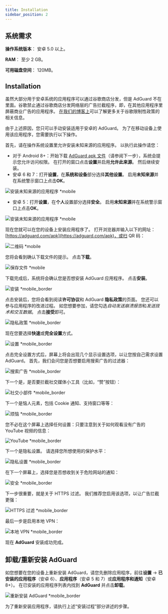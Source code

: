```yaml
---
title: Installation
sidebar_position: 2
---
```


## 系统需求

**操作系统版本**： 安卓 5.0 以上。

**RAM**： 至少 2 GB。

**可用磁盘空间**： 120MB。

## Installation
虽然大部分用于安卓系统的应用程序可以通过谷歌商店分发，但是 AdGuard 不在里面。谷歌禁止通过谷歌商店分发网络层的广告拦截程序，即，在其他应用程序里屏蔽商业广告的应用程序。 [在我们的博客上](https://blog.adguard.com/en/google-removes-adguard-android-app-google-play/)可以了解更多关于谷歌限制性政策的相关信息。

由于上述原因，您只可以手动安装适用于安卓的 AdGuard。 为了在移动设备上使用该应用程序，您需要执行以下操作。

首先，请在操作系统设置里允许安装未知来源的应用程序。 以执行此操作请您：

* 对于 Android 8+：开始下载 [AdGuard apk 文件](https://adguard.com/en/adguard-android/overview.html)（请参阅下一步），系统会提示您允许访问权限。 在打开的窗口点击**设置**并启用**允许此来源**。 然后继续安装。
* 安卓 6 和 7：打开**设置**，在**系统和设备**部分选择**其他设置**。 启用**未知来源**并在系统警示窗口上点击**OK**。

![安装未知来源的应用程序 *mobile](https://cdn.adtidy.org/content/kb/ad_blocker/android/installation/unknown_sources1.png)

* 安卓 5：打开**设置**，在**个人**设置部分选择**安全**。 启用**未知来源**并在系统警示窗口上点击**OK**。

![安装未知来源的应用程序 *mobile](https://cdn.adtidy.org/content/kb/ad_blocker/android/installation/unknown_sources2.png)

现在您就可以在您的设备上安装应用程序了。 打开浏览器并输入以下的网址：[https://adguard.com/apk](https://adguard.com/apk)，或扫 QR 码：

![二维码 *mobile](https://cdn.adtidy.org/content/kb/ad_blocker/android/installation/qr.png)

您将会看到确认下载文件的提示。 点击**下载**。

![保存文件 *mobile](https://cdn.adtidy.org/content/kb/ad_blocker/android/installation/save_the_file.png)

下载完成后，系统将会确认您是否想安装 AdGuard 应用程序。 点击**安装**。

![安装 *mobile_border](https://cdn.adtidy.org/content/kb/ad_blocker/android/installation/1.png)

点击安装后，您将会看到阅读**许可协议**和 AdGuard **隐私政策**的页面。 您还可以参与应用程序的改进过程。 如您想要参加，请您勾选*自动发送崩溃报告*和*发送技术和交互数据*。 点击**接受**即可。

![隐私政策 *mobile_border](https://cdn.adtidy.org/content/kb/ad_blocker/android/installation/2.png)

现在您要选择**快速**或**完全设置**方式。

![设置 *mobile_border](https://cdn.adtidy.org/content/kb/ad_blocker/android/installation/3.png)

点击完全设置方式后，屏幕上将会出现几个显示设置选项，以让您按自己需求设置 AdGuard。 首先，我们会问您是否想要启用搜索广告的过滤器：

![搜索广告 *mobile_border](https://cdn.adtidy.org/content/kb/ad_blocker/android/installation/5.png)

下一个是，是否要拦截社交媒体小工具（比如，“赞”按钮）：

![社交小部件 *mobile_border](https://cdn.adtidy.org/content/kb/ad_blocker/android/installation/6.png)

下一个是恼人元素，包括 Cookie 通知、支持窗口等等：

![烦恼 *mobile_border](https://cdn.adtidy.org/content/kb/ad_blocker/android/installation/7.png)

您不必在这个屏幕上选择任何设置：只要注意到关于如何观看没有广告的 YouTube 视频的信息：

![YouTube *mobile_border](https://cdn.adtidy.org/content/kb/ad_blocker/android/installation/youtube.jpg)

下一个是隐私设置。 请选择您所想使用的保护水平：

![隐私设置 *mobile_border](https://cdn.adtidy.org/content/kb/ad_blocker/android/installation/8.png)

在下一个屏幕上，选择您是否想收到关于危险网站的通知：

![安全 *mobile_border](https://cdn.adtidy.org/content/kb/ad_blocker/android/installation/9.png)

下一步很重要，就是关于 HTTPS 过滤。 我们推荐您启用该选项，以让广告拦截更强：

![HTTPS 过滤 *mobile_border](https://cdn.adtidy.org/content/kb/ad_blocker/android/installation/10.png)

最后一步是启用本地 VPN：

![本地 VPN *mobile_border](https://cdn.adtidy.org/content/kb/ad_blocker/android/installation/11.png)

现在 **AdGuard** 安装成功完成。

## 卸载/重新安装 AdGuard

如您想要在您的设备上重新安装 AdGuard，请您先删除应用程序，前往**设置** → **已安装的应用程序**（安卓 6）、**应用程序**（安卓 5 和 7）或**应用程序和通知**（安卓 8+）。 在已安装的应用程序列表内找到 **AdGuard** 并点击**卸载**。

![重新安装 AdGuard *mobile_border](https://cdn.adtidy.org/content/kb/ad_blocker/android/installation/12.png)

为了重新安装应用程序，请执行上述“安装过程”部分讲述的步骤。